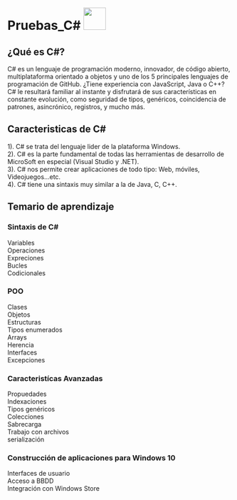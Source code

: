 # Pruebas_C# <img alt="" style="width: 50px; height: 50px;" class="" src="https://tse3.mm.bing.net/th?id=OIP.dDiDKax3YyAEQsjMXkrPoAHaHa&amp;pid=Api&amp;P=0" id="yui_3_5_1_1_1682280372914_520">

## ¿Qué es C#?

C# es un lenguaje de programación moderno, innovador, de código abierto, multiplataforma orientado a objetos y uno de los 5 principales lenguajes de programación de GitHub. ¿Tiene experiencia con JavaScript, Java o C++? C# le resultará familiar al instante y disfrutará de sus características en constante evolución, como seguridad de tipos, genéricos, coincidencia de patrones, asincrónico, registros, y mucho más.


## Caracteristicas de C#

1). C# se trata del lenguaje lider de la plataforma Windows.<br>
2). C# es la parte fundamental de todas las herramientas de desarrollo de MicroSoft en especial (Visual Studio y .NET).<br>
3). C# nos permite crear aplicaciones de todo tipo: Web, móviles, Videojuegos...etc.<br>
4). C# tiene una sintaxis muy similar a la de Java, C, C++.<br>


## Temario de aprendizaje

### Sintaxis de C#
Variables <br>
Operaciones <br>
Expreciones <br>
Bucles <br>
Codicionales <br>

### POO
Clases <br>
Objetos <br>
Estructuras <br>
Tipos enumerados <br>
Arrays <br>
Herencia <br>
Interfaces <br>
Excepciones <br>

### Caracteristícas Avanzadas 
Propuedades <br> 
Indexaciones <br>
Tipos genéricos <br>
Colecciones <br>
Sabrecarga <br> 
Trabajo con archivos <br>
serialización <br>

### Construcción de aplicaciones para Windows 10
Interfaces de usuario <br>
Acceso a BBDD <br>
Integración con Windows Store <br>
  
